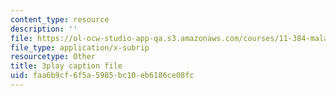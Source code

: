 ```yaml
---
content_type: resource
description: ''
file: https://ol-ocw-studio-app-qa.s3.amazonaws.com/courses/11-384-malaysia-sustainable-cities-practicum-spring-2018/faa6b9cf6f5a5985bc10eb6186ce08fc_2Y0cpVGuDoM.vtt
file_type: application/x-subrip
resourcetype: Other
title: 3play caption file
uid: faa6b9cf-6f5a-5985-bc10-eb6186ce08fc
---
```

